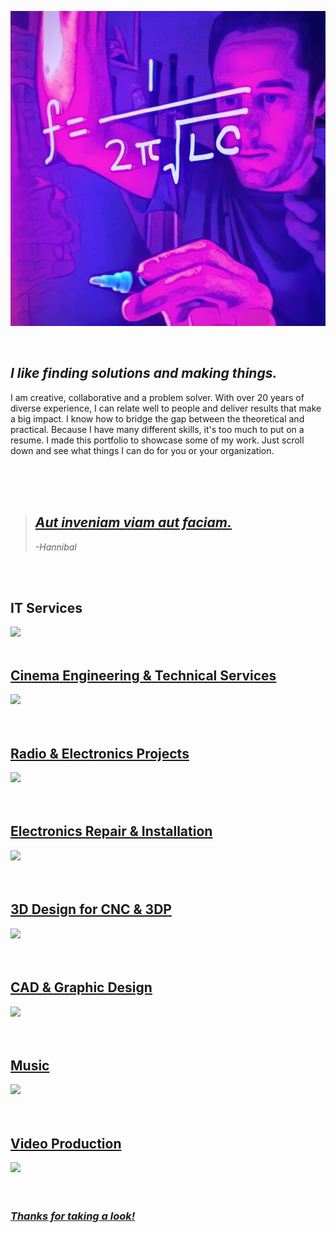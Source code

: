 
![Image](photos\neon_profile_1.jpg)

<br>

## _I like finding solutions and making things._

I am creative, collaborative and a problem solver. With over 20 years
of diverse experience, I can relate well to people and deliver results
that make a big impact. I know how to bridge the gap between the
theoretical and practical. Because I have many different skills, it's too much to put on a resume. I made this portfolio to showcase some of my work. Just scroll down and see what things I can do for you or your organization. <br>
<br>


<br>
<br>

> ## _[Aut inveniam viam aut faciam.](https://en.wikipedia.org/wiki/Inveniam_viam)_
> _-Hannibal_

<br>
<br>


## IT Services
<div class="container">
  <div class="content">
    <a href="https://jdak907.github.io/portfolio/it.html" target="_blank">
      <div class="content-overlay"></div>
      <img class="content-image" src="https://images.unsplash.com/photo-1433360405326-e50f909805b3?ixlib=rb-0.3.5&q=80&fm=jpg&crop=entropy&w=1080&fit=max&s=359e8e12304ffa04a38627a157fc3362">
      <div class="content-details fadeIn-top">
  </div>
</div>
<br>

## Cinema Engineering & Technical Services
<div class="container">
  <div class="content">
    <a href="cinema.html" target="_blank">
      <div class="content-overlay"></div>
      <img class="content-image" src="https://images.unsplash.com/photo-1433360405326-e50f909805b3?ixlib=rb-0.3.5&q=80&fm=jpg&crop=entropy&w=1080&fit=max&s=359e8e12304ffa04a38627a157fc3362">
      <div class="content-details fadeIn-top">
  </div>
</div>
<br>
<br>

## Radio & Electronics Projects
<div class="container">
  <div class="content">
    <a href="radio.html" target="_blank">
      <div class="content-overlay"></div>
      <img class="content-image" src="https://images.unsplash.com/photo-1433360405326-e50f909805b3?ixlib=rb-0.3.5&q=80&fm=jpg&crop=entropy&w=1080&fit=max&s=359e8e12304ffa04a38627a157fc3362">
      <div class="content-details fadeIn-top">
  </div>
</div>
<br>
<br>

## Electronics Repair & Installation
<div class="container">
  <div class="content">
    <a href="electronics.html" target="_blank">
      <div class="content-overlay"></div>
      <img class="content-image" src="https://images.unsplash.com/photo-1433360405326-e50f909805b3?ixlib=rb-0.3.5&q=80&fm=jpg&crop=entropy&w=1080&fit=max&s=359e8e12304ffa04a38627a157fc3362">
      <div class="content-details fadeIn-top">
  </div>
</div>
<br>
<br>


## 3D Design for CNC & 3DP
<div class="container">
  <div class="content">
    <a href="3d.html" target="_blank">
      <div class="content-overlay"></div>
      <img class="content-image" src="https://images.unsplash.com/photo-1433360405326-e50f909805b3?ixlib=rb-0.3.5&q=80&fm=jpg&crop=entropy&w=1080&fit=max&s=359e8e12304ffa04a38627a157fc3362">
      <div class="content-details fadeIn-top">
  </div>
</div>
<br>
<br>

## CAD & Graphic Design
<div class="container">
  <div class="content">
    <a href="design.html" target="_blank">
      <div class="content-overlay"></div>
      <img class="content-image" src="https://images.unsplash.com/photo-1433360405326-e50f909805b3?ixlib=rb-0.3.5&q=80&fm=jpg&crop=entropy&w=1080&fit=max&s=359e8e12304ffa04a38627a157fc3362">
      <div class="content-details fadeIn-top">
  </div>
</div>
<br>
<br>

## Music
<div class="container">
  <div class="content">
    <a href="music.html" target="_blank">
      <div class="content-overlay"></div>
      <img class="content-image" src="https://images.unsplash.com/photo-1433360405326-e50f909805b3?ixlib=rb-0.3.5&q=80&fm=jpg&crop=entropy&w=1080&fit=max&s=359e8e12304ffa04a38627a157fc3362">
      <div class="content-details fadeIn-top">
  </div>
</div>
<br>
<br>

## Video Production
<div class="container">
  <div class="content">
    <a href="video.html" target="_blank">
      <div class="content-overlay"></div>
      <img class="content-image" src="https://images.unsplash.com/photo-1433360405326-e50f909805b3?ixlib=rb-0.3.5&q=80&fm=jpg&crop=entropy&w=1080&fit=max&s=359e8e12304ffa04a38627a157fc3362">
      <div class="content-details fadeIn-top">
  </div>
</div>
<br>

<br>

### _Thanks for taking a look!_